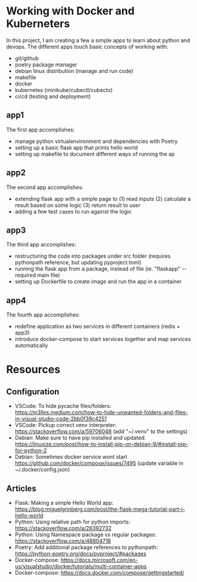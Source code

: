 # Working with Docker and Kuberneters

In this project, I am creating a few a simple apps to learn about python and devops.
The different apps touch basic concepts of working with:
* git/github
* poetry package manager
* debian linux distribution (manage and run code)
* makefile
* docker
* kubernetes (minikube/cubectl/cubectx)
* ci/cd (testing and deployment)

## app1
The first app accomplishes:
* manage python virtualenvironment and dependencies with Poetry
* setting up a basic flask app that prints hello world
* setting up makefile to document different ways of running the ap

## app2
The second app accomplishes:
* extending flask app with a simple page to (1) read inputs (2) calculate a result based on some logic (3) return result to user
* adding a few test cases to run against the logic

## app3
The third app accomplishes:
* restructuring the code into packages under src folder (requires pythonpath reference, but updating pyproject.toml)
* running the flask app from a package, instead of file (ie. "flaskapp" -- required main file)
* setting up Dockerfile to create image and run the app in a container

## app4
The fourth app accomplishes:
* redefine application as two services in different containers (redis + app3)
* introduce docker-compose to start services together and map services automatically

# Resources

## Configuration

* VSCode: To hide pycache files/folders: https://m3lles.medium.com/how-to-hide-unwanted-folders-and-files-in-visual-studio-code-2bb0f39c4251
* VSCode: Pickup correct venv interpreter: https://stackoverflow.com/a/59706048 (add "~/.venv" to the settings)
* Debian: Make sure to have pip installed and updated: https://linuxize.com/post/how-to-install-pip-on-debian-9/#install-pip-for-python-2
* Debian: Sometimes docker service wont start https://github.com/docker/compose/issues/7495 (update variable in ~/.docker/config.json)

## Articles

* Flask: Making a simple Hello World app: https://blog.miguelgrinberg.com/post/the-flask-mega-tutorial-part-i-hello-world
* Python: Using relative path for python imports: https://stackoverflow.com/a/28392732
* Python: Using Namespace package vs regular packages: https://stackoverflow.com/a/48804718
* Poetry: Add additional package references to pythonpath: https://python-poetry.org/docs/pyproject/#packages
* Docker-compose: https://docs.microsoft.com/en-us/visualstudio/docker/tutorials/multi-container-apps
* Docker-compose: https://docs.docker.com/compose/gettingstarted/
